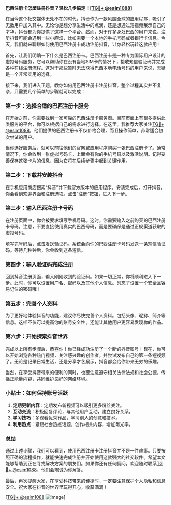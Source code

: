 **巴西注册卡怎麽註冊抖音？轻松几步搞定！[[TG💪+ @esim1088](https://t.me/s/esim1088)]**

在当今这个社交媒体无处不在的时代，抖音作为一款风靡全球的应用程序，吸引了无数用户加入其中。无论你是想分享生活中的点滴，还是想通过短视频展示自己的才华，抖音都为你提供了这样一个平台。然而，对于许多身处巴西的用户来说，注册抖音可能会遇到一些小麻烦，比如需要一个本地的手机号码或者银行卡信息。今天，我们就来聊聊如何使用巴西注册卡成功注册抖音，让你轻松玩转这款应用！

首先，让我们明确一下什么是巴西注册卡。巴西注册卡是一种专为国际用户设计的虚拟号码服务，它可以帮助你在没有当地SIM卡的情况下，接收短信验证码并完成各种在线注册流程。这对于那些暂时无法获得巴西本地电话号码的用户来说，无疑是一个非常实用的选择。

接下来，我们进入正题，教你如何用巴西注册卡注册抖音。整个过程其实并不复杂，只需要几个简单的步骤就可以完成：

### **第一步：选择合适的巴西注册卡服务**
在开始之前，你需要找到一家可靠的巴西注册卡服务商。目前市面上有很多提供此类服务的平台，你可以根据自己的需求进行选择。在这里，我推荐大家关注[TG💪+ @esim1088](https://t.me/s/esim1088)，他们提供的巴西注册卡不仅价格合理，而且操作简单，非常适合初次尝试的用户。

当你选好服务后，就可以前往他们的官网或应用程序购买一张巴西注册卡了。通常情况下，你会收到一张虚拟号码卡，上面会有你的手机号码以及激活说明。记得妥善保存这张卡片的信息，因为它将在后续步骤中起到关键作用。

### **第二步：下载并安装抖音**
在手机应用商店搜索“抖音”并下载官方版本的应用程序。安装完成后，打开抖音，你会看到欢迎界面和注册选项。点击“注册”按钮，进入下一步。

### **第三步：输入巴西注册卡号码**
在注册页面中，你会被要求填写手机号码。这时，你需要输入之前购买的巴西注册卡号码。注意，不要直接使用真实的巴西号码，而是要确保是通过正规渠道获取的虚拟号码。

填写完号码后，点击发送验证码。系统会向你的巴西注册卡号码发送一条短信验证码。等待几秒钟后，你会收到这条短信。

### **第四步：输入验证码完成注册**
回到抖音注册页面，输入刚刚收到的验证码。如果一切正常，你将顺利进入下一步。此时，你可以设置用户名、密码以及其他个人信息。别忘了设置一个安全且容易记住的密码哦！

### **第五步：完善个人资料**
为了更好地体验抖音的功能，建议你尽快完善个人资料。包括头像、昵称、简介等信息。这样不仅可以提高你的账号安全性，还能让其他用户更容易发现你的作品。

### **第六步：开始探索抖音世界**
完成以上所有步骤后，恭喜你！你已经成功注册了一个新的抖音账号！现在，你可以开始浏览各种热门视频，关注感兴趣的创作者，并尝试发布自己的第一条短视频了。无论是记录日常生活，还是分享才艺展示，抖音都会给你带来无穷的乐趣。

当然，在享受抖音带来的便利的同时，也要注意遵守相关法律法规和社会公德，传播正能量内容，共同维护良好的网络环境。

### **小贴士：如何保持账号活跃**
1. **定期更新内容**：定期发布新视频可以吸引更多粉丝关注。
2. **互动交流**：积极回复评论，与其他用户互动，建立良好关系。
3. **学习技巧**：多观看优秀作品，学习别人的创意和技术。
4. **利用热点**：紧跟社会热点话题，创作相关内容，增加曝光率。

### **总结**
通过上述步骤，我们可以看到，使用巴西注册卡注册抖音并不是一件难事。只要按照正确的流程操作，就能快速完成注册并开始使用这款强大的社交软件。希望本文能够帮助到正在寻找解决方案的朋友们。如果你还有任何疑问，欢迎随时联系[TG💪+ @esim1088](https://t.me/s/esim1088)，他们会竭诚为你解答。

最后，再次提醒大家，在享受科技带来的便捷时，一定要注意保护个人隐私和信息安全。祝大家在抖音的世界里玩得开心，收获满满！

[[TG💪+ @esim1088](https://t.me/s/esim1088) ![Image](https://i.postimg.cc/4NQfJmqS/Snipaste-2025-05-13-00-14-12.png)]